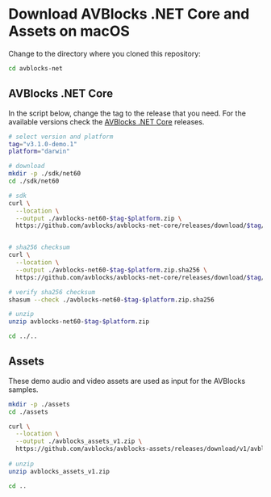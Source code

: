 # Download AVBlocks .NET Core and Assets on macOS

Change to the directory where you cloned this repository:

```bash
cd avblocks-net
```

## AVBlocks .NET Core

In the script below, change the tag to the release that you need. For the available versions check the [AVBlocks .NET Core](https://github.com/avblocks/avblocks-net-core/releases) releases.   

```bash
# select version and platform
tag="v3.1.0-demo.1"
platform="darwin"

# download
mkdir -p ./sdk/net60
cd ./sdk/net60

# sdk
curl \
  --location \
  --output ./avblocks-net60-$tag-$platform.zip \
  https://github.com/avblocks/avblocks-net-core/releases/download/$tag/avblocks-net60-$tag-$platform.zip


# sha256 checksum
curl \
  --location \
  --output ./avblocks-net60-$tag-$platform.zip.sha256 \
  https://github.com/avblocks/avblocks-net-core/releases/download/$tag/avblocks-net60-$tag-$platform.zip.sha256

# verify sha256 checksum
shasum --check ./avblocks-net60-$tag-$platform.zip.sha256

# unzip
unzip avblocks-net60-$tag-$platform.zip

cd ../..
```

## Assets

These demo audio and video assets are used as input for the AVBlocks samples.

```bash
mkdir -p ./assets
cd ./assets

curl \
  --location \
  --output ./avblocks_assets_v1.zip \
  https://github.com/avblocks/avblocks-assets/releases/download/v1/avblocks_assets_v1.zip
  
# unzip
unzip avblocks_assets_v1.zip

cd ..
```
